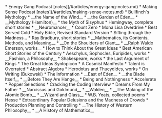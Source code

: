 <div class="bookshelf">
* Energy Gang Podcast [notes](/#articles/energy-gang-notes.md)
* Making Sense Podcast [notes](/#articles/making-sense-notes.md)
* Bullfinch's Mythology
* __the Name of the Wind__
* __the Garden of Eden__
* __Mythology (Hamilton)__
* the Myth of Sisyphus
* Hemingway, complete short stories
* __Neuromancer__
* Count Zero
* Mona Lisa Overdrive
* Best Served Cold
* Holy Bible, Revised Standard Version
* Sifting through the Madness...
* Ray Bradbury, short stories
* __Mathematics, its Contents, Methods, and Meaning__
* __On the Shoulders of Giant__
* __Ralph Waldo Emerson, works__
* How to Think About the Great Ideas
* Best American Short Stories of the Century
* Aeschylus, Sophocles, Euripides, works
* __Fashion, a Philosophy__
* Shakespeare, works
* the Last Argument of Kings
* The Great Ideas Syntopicon
* A Cosmist Manifesto
* Talent is Overrated
* Abstract Algebra
* Herodotus and Thucydides, works
* On Writing (Bukowski)
* The Information
* __East of Eden__
* __the Blade Itself__
* __Before They Are Hange__
* Being and Nothingness
* Accelerate
* Popper Selections
* Cracking the Coding Interview
* Dreams From My Father
* __Narcissus and Goldmund__
* __Walden__
* __The Making of the Atomic Bomb__
* __Wizard and Glass__
* W.B. Yeats, collected poems
* Hesse
* Extraordinary Popular Delusions and the Madness of Crowds
* Production Planning and Controlling
* __The History of Western Philosophy__
* __A History of Mathematics__
<div class="bookshelf">
